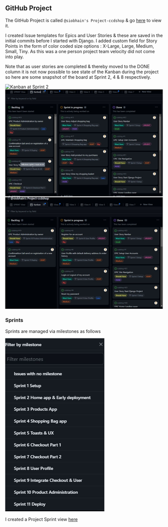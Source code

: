 ## GitHub Project

The GitHub Project is called  `@siobhain's Project-ccdshop` & go [here](https://github.com/users/siobhain/projects/11) to view it.

I created Issue templates for Epics and User Stories & these are saved in the initial commits before I started with Django.  I added custom field for Story Points in the form of color coded size options : X-Large, Large, Medium, Small, Tiny.  As this was a one person project team velocity did not come into play.

Note that as user stories are completed & thereby moved to the DONE column it is not now possible to see state of the Kanban during the project so here are some snapshot of the board at Sprint 2, 4 & 8 respectively.

![Kanban at Sprint 2](media/docs/p-sprint123-k.JPG)  
![Kanban at Sprint 4](media/docs/p-sprint4-k.JPG)  
![Kanban at Sprint 8](media/docs/p-sprint8-k.JPG)  


### Sprints
Sprints are managed via milestones as follows

![Milestone Options](media/docs/p-milestones.JPG)

I created a Project Sprint view [here](https://github.com/users/siobhain/projects/11/views/8)
